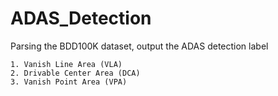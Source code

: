 # ADAS_Detection

  Parsing the BDD100K dataset, output the ADAS detection label
  
    1. Vanish Line Area (VLA)
    2. Drivable Center Area (DCA)
    3. Vanish Point Area (VPA)
